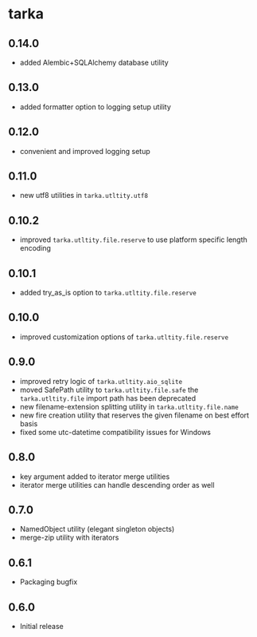 # tarka

## 0.14.0
- added Alembic+SQLAlchemy database utility

## 0.13.0
- added formatter option to logging setup utility

## 0.12.0
- convenient and improved logging setup

## 0.11.0
- new utf8 utilities in `tarka.utltity.utf8`

## 0.10.2
- improved `tarka.utltity.file.reserve` to use platform specific length encoding

## 0.10.1
- added try_as_is option to `tarka.utltity.file.reserve`

## 0.10.0
- improved customization options of `tarka.utltity.file.reserve`

## 0.9.0
- improved retry logic of `tarka.utltity.aio_sqlite`
- moved SafePath utility to `tarka.utltity.file.safe` the `tarka.utltity.file` import path has been deprecated
- new filename-extension splitting utility in `tarka.utltity.file.name`
- new fire creation utility that reserves the given filename on best effort basis
- fixed some utc-datetime compatibility issues for Windows

## 0.8.0
- key argument added to iterator merge utilities
- iterator merge utilities can handle descending order as well

## 0.7.0
- NamedObject utility (elegant singleton objects)
- merge-zip utility with iterators

## 0.6.1
- Packaging bugfix

## 0.6.0
- Initial release
